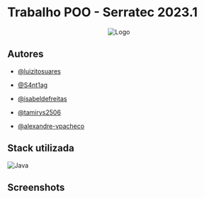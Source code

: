 # Trabalho POO - Serratec 2023.1



<div align="center">

![Logo](https://cdn.discordapp.com/attachments/1090076539602866176/1090353059290419340/326727009_876691460048247_1561125399909609359_n-removebg-preview-removebg-preview.png)

</div>

## Autores

- [@luizitosuares](https://www.github.com/luizitosuares)

- [@S4nt1ag](https://github.com/S4nt1ag)

- [@isabeldefreitas](https://github.com/isabeldefreitas)

- [@tamirys2506](https://github.com/tamirys2506)

- [@alexandre-vpacheco](https://github.com/alexandre-vpacheco)

## Stack utilizada

![Java](https://img.shields.io/badge/Java-0D1117?style=for-the-badge&logo=openjdk&logoColor=white)



## Screenshots
